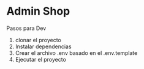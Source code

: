 # Admin Shop

Pasos para Dev

1. clonar el proyecto
2. Instalar dependencias
3. Crear el archivo .env basado en el .env.template
4. Ejecutar el proyecto
